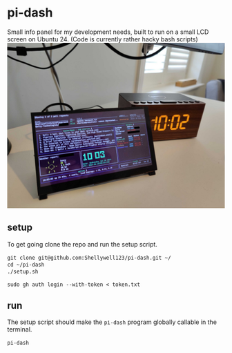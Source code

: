 # pi-dash
Small info panel for my development needs, built to run on a small LCD screen on Ubuntu 24.
(Code is currently rather hacky bash scripts) 
![image](https://github.com/Shellywell123/pi-dash/blob/main/docs/photo.png)

## setup
To get going clone the repo and run the setup script.
```
git clone git@github.com:Shellywell123/pi-dash.git ~/
cd ~/pi-dash
./setup.sh
```
```
sudo gh auth login --with-token < token.txt
```

## run 
The setup script should make the `pi-dash` program globally callable in the terminal.
```
pi-dash
```
